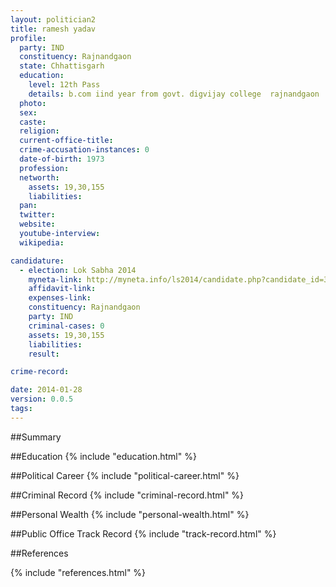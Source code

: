 ```yaml
---
layout: politician2
title: ramesh yadav
profile: 
  party: IND
  constituency: Rajnandgaon
  state: Chhattisgarh
  education: 
    level: 12th Pass
    details: b.com iind year from govt. digvijay college  rajnandgaon  p. ravi shanker university  raipur in 1993 94
  photo: 
  sex: 
  caste: 
  religion: 
  current-office-title: 
  crime-accusation-instances: 0
  date-of-birth: 1973
  profession: 
  networth: 
    assets: 19,30,155
    liabilities: 
  pan: 
  twitter: 
  website: 
  youtube-interview: 
  wikipedia: 

candidature: 
  - election: Lok Sabha 2014
    myneta-link: http://myneta.info/ls2014/candidate.php?candidate_id=3912
    affidavit-link: 
    expenses-link: 
    constituency: Rajnandgaon 
    party: IND
    criminal-cases: 0
    assets: 19,30,155
    liabilities: 
    result:  

crime-record: 

date: 2014-01-28
version: 0.0.5
tags: 
---
```

##Summary


##Education
{% include "education.html" %}


##Political Career
{% include "political-career.html" %}


##Criminal Record
{% include "criminal-record.html" %}


##Personal Wealth
{% include "personal-wealth.html" %}


##Public Office Track Record
{% include "track-record.html" %}


##References


{% include "references.html" %}